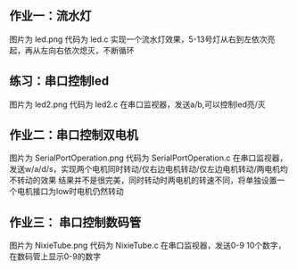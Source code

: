 ## 作业一：流水灯
图片为 led.png
代码为 led.c
实现一个流水灯效果，5-13号灯从右到左依次亮起，再从左向右依次熄灭，不断循环

## 练习：串口控制led
图片为 led2.png
代码为 led2.c
在串口监视器，发送a/b,可以控制led亮/灭

## 作业二：串口控制双电机
图片为 SerialPortOperation.png
代码为 SerialPortOperation.c
在串口监视器，发送w/a/d/s，实现两个电机同时转动/仅右边电机转动/仅左边电机转动/两电机均不转动的效果
结果并不是很完美，同时转动时两电机的转速不同，将单独设置一个电机接口为low时电机仍然转动

## 作业三： 串口控制数码管
图片为 NixieTube.png
代码为 NixieTube.c
在串口监视器，发送0-9 10个数字，在数码管上显示0-9的数字